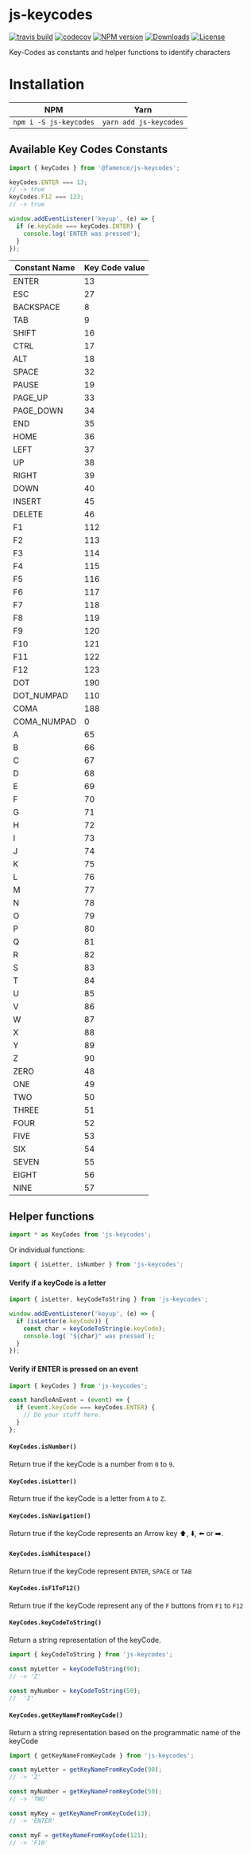 # js-keycodes

[![travis build](https://api.travis-ci.com/carlos-algms/js-keycodes.svg?branch=master)](https://travis-ci.com/carlos-algms/js-keycodes)
[![codecov](https://codecov.io/gh/carlos-algms/js-keycodes/branch/master/graph/badge.svg)](https://codecov.io/gh/carlos-algms/js-keycodes/branch/master)
[![NPM version](https://img.shields.io/npm/v/js-keycodes)](https://www.npmjs.com/package/js-keycodes)
[![Downloads](https://img.shields.io/npm/dy/js-keycodes)](https://www.npmjs.com/package/js-keycodes)
[![License](https://img.shields.io/npm/l/js-keycodes)](https://tldrlegal.com/license/mit-license)

Key-Codes as constants and helper functions to identify characters

# Installation

| NPM                    | Yarn                   |
| ---------------------- | ---------------------- |
| `npm i -S js-keycodes` | `yarn add js-keycodes` |

## Available Key Codes Constants

```javascript
import { keyCodes } from '@famence/js-keycodes';

keyCodes.ENTER === 13;
// -> true
keyCodes.F12 === 123;
// -> true

window.addEventListener('keyup', (e) => {
  if (e.keyCode === keyCodes.ENTER) {
    console.log('ENTER was pressed');
  }
});
```

| Constant Name | Key Code value |
| ------------- | -------------- |
| ENTER         | 13             |
| ESC           | 27             |
| BACKSPACE     | 8              |
| TAB           | 9              |
| SHIFT         | 16             |
| CTRL          | 17             |
| ALT           | 18             |
| SPACE         | 32             |
| PAUSE         | 19             |
| PAGE_UP       | 33             |
| PAGE_DOWN     | 34             |
| END           | 35             |
| HOME          | 36             |
| LEFT          | 37             |
| UP            | 38             |
| RIGHT         | 39             |
| DOWN          | 40             |
| INSERT        | 45             |
| DELETE        | 46             |
| F1            | 112            |
| F2            | 113            |
| F3            | 114            |
| F4            | 115            |
| F5            | 116            |
| F6            | 117            |
| F7            | 118            |
| F8            | 119            |
| F9            | 120            |
| F10           | 121            |
| F11           | 122            |
| F12           | 123            |
| DOT           | 190            |
| DOT_NUMPAD    | 110            |
| COMA          | 188            |
| COMA_NUMPAD   | 0              |
| A             | 65             |
| B             | 66             |
| C             | 67             |
| D             | 68             |
| E             | 69             |
| F             | 70             |
| G             | 71             |
| H             | 72             |
| I             | 73             |
| J             | 74             |
| K             | 75             |
| L             | 76             |
| M             | 77             |
| N             | 78             |
| O             | 79             |
| P             | 80             |
| Q             | 81             |
| R             | 82             |
| S             | 83             |
| T             | 84             |
| U             | 85             |
| V             | 86             |
| W             | 87             |
| X             | 88             |
| Y             | 89             |
| Z             | 90             |
| ZERO          | 48             |
| ONE           | 49             |
| TWO           | 50             |
| THREE         | 51             |
| FOUR          | 52             |
| FIVE          | 53             |
| SIX           | 54             |
| SEVEN         | 55             |
| EIGHT         | 56             |
| NINE          | 57             |

## Helper functions

```javascript
import * as KeyCodes from 'js-keycodes';
```

Or individual functions:

```javascript
import { isLetter, isNumber } from 'js-keycodes';
```

#### Verify if a keyCode is a letter

```javascript
import { isLetter, keyCodeToString } from 'js-keycodes';

window.addEventListener('keyup', (e) => {
  if (isLetter(e.keyCode)) {
    const char = keyCodeToString(e.keyCode);
    console.log(`"${char}" was pressed`);
  }
});
```

#### Verify if ENTER is pressed on an event

```javascript
import { keyCodes } from 'js-keycodes';

const handleAnEvent = (event) => {
  if (event.keyCode === keyCodes.ENTER) {
    // Do your stuff here.
  }
};
```

#### `KeyCodes.isNumber()`

Return true if the keyCode is a number from `0` to `9`.

#### `KeyCodes.isLetter()`

Return true if the keyCode is a letter from `A` to `Z`.

#### `KeyCodes.isNavigation()`

Return true if the keyCode represents an Arrow key ⬆️, ⬇️, ⬅️ or ➡️.

#### `KeyCodes.isWhitespace()`

Return true if the keyCode represent `ENTER`, `SPACE` or `TAB`

#### `KeyCodes.isF1ToF12()`

Return true if the keyCode represent any of the `F` buttons from `F1` to `F12`

#### `KeyCodes.keyCodeToString()`

Return a string representation of the keyCode.

```javascript
import { keyCodeToString } from 'js-keycodes';

const myLetter = keyCodeToString(90);
// -> 'Z'

const myNumber = keyCodeToString(50);
//  '2'
```

#### `KeyCodes.getKeyNameFromKeyCode()`

Return a string representation based on the programmatic name of the keyCode

```javascript
import { getKeyNameFromKeyCode } from 'js-keycodes';

const myLetter = getKeyNameFromKeyCode(90);
// -> 'Z'

const myNumber = getKeyNameFromKeyCode(50);
// -> 'TWO'

const myKey = getKeyNameFromKeyCode(13);
// -> 'ENTER'

const myF = getKeyNameFromKeyCode(121);
// -> 'F10'
```

